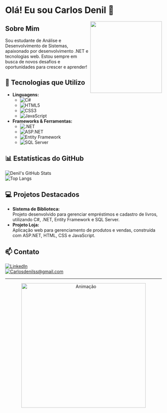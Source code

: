 # Olá! Eu sou Carlos Denil 👋

<img align="right" src="https://media.giphy.com/media/hvRJCLFzcasrR4ia7z/giphy.gif" width="230">

## Sobre Mim

Sou estudante de Análise e Desenvolvimento de Sistemas, apaixonado por desenvolvimento .NET e tecnologias web. Estou sempre em busca de novos desafios e oportunidades para crescer e aprender!

## 🚀 Tecnologias que Utilizo

- **Linguagens:**
  - ![C#](https://img.shields.io/badge/C%23-239120?style=for-the-badge&logo=c-sharp&logoColor=white)
  - ![HTML5](https://img.shields.io/badge/HTML5-E34F26?style=for-the-badge&logo=html5&logoColor=white)
  - ![CSS3](https://img.shields.io/badge/CSS3-1572B6?style=for-the-badge&logo=css3&logoColor=white)
  - ![JavaScript](https://img.shields.io/badge/JavaScript-F7DF1E?style=for-the-badge&logo=javascript&logoColor=black)
- **Frameworks & Ferramentas:**
  - ![.NET](https://img.shields.io/badge/.NET-512BD4?style=for-the-badge&logo=dotnet&logoColor=white)
  - ![ASP.NET](https://img.shields.io/badge/ASP.NET-512BD4?style=for-the-badge&logo=dotnet&logoColor=white)
  - ![Entity Framework](https://img.shields.io/badge/Entity%20Framework-FF6C37?style=for-the-badge)
  - ![SQL Server](https://img.shields.io/badge/SQL%20Server-CC2927?style=for-the-badge&logo=microsoft-sql-server&logoColor=white)

## 📊 Estatísticas do GitHub

![Denil's GitHub Stats](https://github-readme-stats.vercel.app/api?username=Cdenilss&show_icons=true&theme=radical)  
![Top Langs](https://github-readme-stats.vercel.app/api/top-langs/?username=Cdenilss&layout=compact&theme=radical)

## 💻 Projetos Destacados

- **Sistema de Biblioteca:**  
  Projeto desenvolvido para gerenciar empréstimos e cadastro de livros, utilizando C#, .NET, Entity Framework e SQL Server.
- **Projeto Loja:**  
  Aplicação web para gerenciamento de produtos e vendas, construída com ASP.NET, HTML, CSS e JavaScript.

## 📫 Contato

[![LinkedIn](https://img.shields.io/badge/LinkedIn-0A66C2?style=for-the-badge&logo=linkedin&logoColor=white)](https://www.linkedin.com/in/carlos-denil)  
[![Carlosdenilss@gmail.com](https://img.shields.io/badge/Email-D14836?style=for-the-badge&logo=gmail&logoColor=white)](mailto:Carlosdenilss@gmail.com)

---

<div align="center">
  <img src="https://media.giphy.com/media/l0HUpt2s9Pclgt9Vm/giphy.gif" width="400" alt="Animação">
</div>

